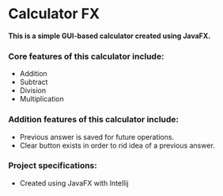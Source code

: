 # Calculator FX

**This is a simple GUI-based calculator created using JavaFX.**

### Core features of this calculator include:
- Addition
- Subtract
- Division
- Multiplication

### Addition features of this calculator include:
- Previous answer is saved for future operations.
- Clear button exists in order to rid idea of a previous answer.

### Project specifications:
- Created using JavaFX with Intellij